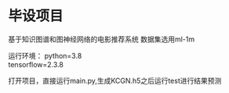 # 毕设项目
基于知识图谱和图神经网络的电影推荐系统
数据集选用ml-1m

运行环境：
  python=3.8
  <br>
  tensorflow=2.3.8

打开项目，直接运行main.py,生成KCGN.h5之后运行test进行结果预测
